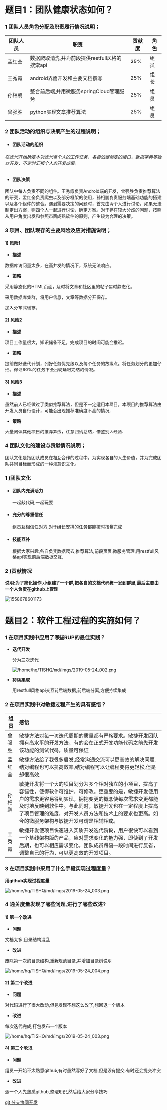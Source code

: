 # 题目1：团队健康状态如何？

### 1 团队人员角色分配及职责履行情况说明；

| 团队人员 | 职责                                           | 贡献度 | 角色 |
| -------- | ---------------------------------------------- | ------ | ---- |
| 孟红全   | 数据爬取清洗,并为前段提供restfull风格的搜索api | 25%    | 组员 |
| 王秀霞   | android界面开发和主要文档撰写                  | 25%    | 组长 |
| 孙相鹏   | 整合前后端,并用微服务springCloud管理服务       | 25%    | 组员 |
| 曾强胜   | python实现文章推荐算法                         | 25%    | 组员 |



### 2 团队活动的组织与决策产生的过程说明；

- #### 团队活动的组织

###### 在迭代开始确定本次迭代每个人的工作任务，各自依据制定的接口，数据字典等独立开发，不定时汇报个人的开发成果。

- #### 团队决策

团队中每人负责不同的组件。王秀霞负责Android端的开发，曾强胜负责推荐算法的研究，孟红全负责爬虫以及部分框架的使用，孙相鹏负责服务端基础功能的搭建以及各个组件的整合。遇到需要决策的问题时，首先由两个人进行讨论，如果无法制定出方案，则四个人一起进行讨论，确定方案。对于存在较大分歧的问题，按照从用户角度出发和参照市面成熟软件的原则，产生较为合理的决策。

### 3 项目、团队现存的主要风险及应对措施说明；

#### 1) 风险1

- **描述**

数据库访问量太多，在高并发的情况下，系统无法响应。

- **策略**

采用静态化的HTML页面，及时将文章和社区里的帖子实时静态化。

采用数据库集群，将用户信息，文章等数据分开保存。

加入分布式缓存。



#### 2) 风险2

- **描述**

项目工作量很大，知识储备不足，完成项目的时间可能会推迟。

- **策略**

提前做好迭代计划，列好任务优先级以及每个任务的故事点。将任务划分的更加仔细。保证80%的任务不会出现延迟完结的情况。

#### 3) 风险3

- **描述**

虽然前人已经做过了类似推荐算法，但是不一定适用本项目，本项目的推荐算法由开发人员自行设计，可能会出现推荐准确度不高的情况.

- **策略**

大量阅读其他项目的推荐算法，注意归纳总结，借鉴别人经验.



### 4 团队文化的建设与贡献情况说明；

团队文化是指团队成员在相互合作的过程中，为实现各自的人生价值，并为完成团队共同目标而形成的一种潜意识文化。

### 1 )团队文化

- #### 团队内充满活力

  一起敲代码,一起玩耍

- #### 充分的尊重信任

  组员互相信任对方,对于组长安排的任务都能按时按量完成

- #### 技能互补

  根据大家兴趣,各自负责数据爬去,推荐算法,前段页面,微服务管理,用restfull风格api实现前后端数据交互.


### 2 )贡献情况

**说明:为了简化操作,小组建了一个群,把各自的文档代码统一发到群里,最后主要由一个人负责在github上管理**

![1558678601173](C:\Users\xiang\AppData\Roaming\Typora\typora-user-images\1558678601173.png)





# 题目2：软件工程过程的实施如何？

### 1 在项目实践中应用了哪些RUP的最佳实践？

- **迭代开发**

  分为三次迭代

  ![/home/hq/TISHQ/md/imgs/2019-05-24_002.png](../imgs/2019-05-24_002.png)

  

- **持续集成**

  用restfull风格api交互前后端数据,前后端分离,方便持续集成

### 2 在项目实践中对敏捷过程产生的具有感悟？

| 组员   | 感悟                                                         |
| ------ | :----------------------------------------------------------- |
| 曾强胜 | 敏捷方法对每一次迭代周期的质量都有严格要求。敏捷开发团队拥有高水平的开发方法，有的会在正式开发功能代码之前先开发该功能的测试代码，质量可保证 |
| 孟红全 | 敏捷方法给了我很多启发,经常沟通交流可以更高效的解决问题.结对编程也可以提高效率,结对编程可以让编程变得更轻松,但是却很高效. |
| 孙相鹏 | 敏捷开发将一个大的项目划分为多个相对独立的小项目，提高了容错性，使得软件可维护，可修改。更重要的是，敏捷开发使用户的需求更容易得到实现，拥抱变更的概念使每次需求变更都能及时地反映到软件中。与此同时，敏捷开发也在一定程度上提高了项目管理的难度，对开发人员方法和技术上的要求也更高。如今的微服务架构与敏捷开发可谓是相辅相成。 |
| 王秀霞 | 敏捷开发使项目快速进入实质开发迭代阶段，用户很快可以看到一个基线架构版的产品，应对需求变化的能力强，即使到了开发后期，也可以相应需求变化，团队成员每隔一段时间进行反省，调整自己的行为，可以更高效的开发项目。 |



### 3 在项目实践中采用了什么手段实现过程度量？

**用github实现过程度量**

![/home/hq/TISHQ/md/imgs/2019-05-24_003.png](../imgs/2019-05-24_003.png)



### 4 通关度量发现了哪些问题,进行了哪些改进?

#### 1)  第一个改进

- **问题**

 文档太多,目录结构混乱

- **改进**

废除第一次的目录结构,重新规范目录,并增加目录树说明

![/home/hq/TISHQ/md/imgs/2019-05-24_004.png](../imgs/2019-05-24_004.png)

#### 2)  第二个改进

- **问题**

对代码进行了很大改动,但是发现不想这么改了,想回退一个版本

- **改进**

每次迭代完成,打包发布一个版本

![/home/hq/TISHQ/md/imgs/2019-05-24_003.png](../imgs/2019-05-24_005.png)



#### 3)  第三个改进

- **问题**

组员一开始不太熟悉github,有时虽然写好了文档,但是没有提交.有时还会提交冲突

- **改进**

派一个人先熟悉github,整理知识,然后给大家分享技巧

[git 分支协同开发](https://github.com/tishq/junior_project/blob/master/docs/first_iteration/git%20%E5%88%86%E6%94%AF%E5%8D%8F%E5%90%8C%E5%BC%80%E5%8F%91.md)





